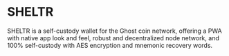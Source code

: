 # SHELTR
SHELTR is a self-custody wallet for the Ghost coin network, offering a PWA with native app look and feel, robust and decentralized node network, and 100% self-custody with AES encryption and mnemonic recovery words.
